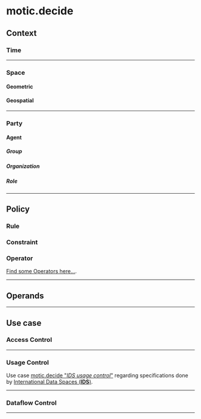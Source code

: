 # motic.decide

## Context 

### Time

---


### Space

#### Geometric

#### Geospatial

---


### Party

#### Agent

##### Group

##### Organization

##### Role

---

## Policy

### Rule

### Constraint

### Operator

[Find some Operators here...](./operator/README.md).

---


## Operands

---


## Use case

### Access Control

---

### Usage Control

Use case [motic.decide "*IDS usage control*"](./ids/ids-usage-control/README.md) regarding specifications done by
 [International Data Spaces (**IDS**)](https://https://www.internationaldataspaces.org/).

---

### Dataflow Control

---

